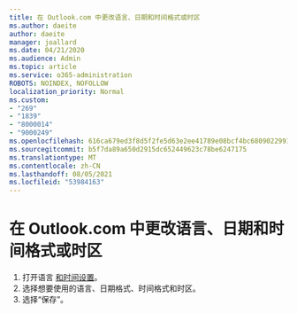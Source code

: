 ```yaml
---
title: 在 Outlook.com 中更改语言、日期和时间格式或时区
ms.author: daeite
author: daeite
manager: joallard
ms.date: 04/21/2020
ms.audience: Admin
ms.topic: article
ms.service: o365-administration
ROBOTS: NOINDEX, NOFOLLOW
localization_priority: Normal
ms.custom:
- "269"
- "1839"
- "8000014"
- "9000249"
ms.openlocfilehash: 616ca679ed3f8d5f2fe5d63e2ee41789e08bcf4bc6809022991d1ede02d8cb49
ms.sourcegitcommit: b5f7da89a650d2915dc652449623c78be6247175
ms.translationtype: MT
ms.contentlocale: zh-CN
ms.lasthandoff: 08/05/2021
ms.locfileid: "53984163"
---
```

# <a name="change-your-language-date-and-time-format-or-time-zone-in-outlookcom"></a>在 Outlook.com 中更改语言、日期和时间格式或时区

1. 打开语言 [和时间设置](https://go.microsoft.com/fwlink/?linkid=2085505)。
1. 选择想要使用的语言、日期格式、时间格式和时区。
1. 选择“保存”。